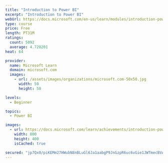 ```yaml
---
title: "Introduction to Power BI"
excerpt: "Introduction to Power BI"
webUrl: https://docs.microsoft.com/en-us/learn/modules/introduction-power-bi/
type: course
price: Free
length: PT31M
ratings:
  count: 5092
  average: 4.728201
heat: 64

provider:
  name: Microsoft Learn
  domain: microsoft.com
  images:
    - url: /assets/images/organizations/microsoft.com-50x50.jpg
      width: 50
      height: 50

levels:
  - Beginner

topics:
  - Power BI

images:
  - url: https://docs.microsoft.com/learn/achievements/introduction-power-bi-social.png
    width: 800
    height: 400
    isCached: true

secured: "jp7Qx0/piKEMm27HWubN8nBLuGl6Ja1aabgP9JnGzpR6uc6vGie1JWTmecBVAt76sPLhNNty1jFDF/N2gu8/oGvNusuUHOfj/mfzzWzN3+leP3bi17IQIMmWVQB/k/bxBddR+T9y0lx255PgYNgQk8/WTc1RNpZXhMl87NfTiq1PrI0vQUf5wF7fkOh1PWgF6fnxgJAEDuhf7G/3G+MlPQ2FssOhpDhJq4KC6rjSFwrFybNYm+zwjxYls31G6Oy4m1F5cewGHAFTb++YBb6ZzriZbtW0Vkl9g+BsxivwQ16/CfdDhjuqp64wtvlRHp/dOA3RY05Ur0/09cJhaawmB04Jy0LqBVmgKqglkwSJ4gr3z6pjax4p0JiK/Nr8UOVY5OVe0adM08hdfY75THhyC5XJg5IKKuxW8jgX5O/d+ps=;N/ZaKVUvPECUmKBQkLbOrQ=="
---
```


